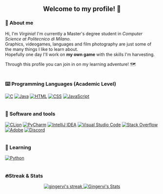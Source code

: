 <h2 align ="center" >
   Welcome to my profile! 🐾 
</h2>

### 👀 About me 

Hi, I'm <i>Virginia</i>! I'm currently a Master's degree student in <em>Computer Science at Politecnico di Milano</em>. <br>
Graphics, videogames, languages and film photography are just some of the many things I like to learn about. <br> Hopefully one day I'll work on <b>my own game</b> with the skills I'm harvesting.

Through this profile you can join in on my learning adventure! 🗺️

#

### ⌨️ Programming Languages (Academic Level)

<p>
  <a href="https://github.com/search?q=user%3ADenverCoder1+language%3Ac"><img alt="C" src="https://custom-icon-badges.demolab.com/badge/C-03599C.svg?logo=c-in-hexagon&   logoColor=white"></a>
    <a href="https://github.com/search?q=user%3ADenverCoder1+language%3Ajava"><img alt="Java" src="https://custom-icon-badges.demolab.com/badge/Java-007396.svg?logo=java&logoColor=white"></a>
    <a href="https://github.com/search?q=user%3ADenverCoder1+language%3Ahtml"><img alt="HTML" src="https://img.shields.io/badge/HTML-E34F26.svg?logo=html5&logoColor=white"></a>
    <a href="https://github.com/search?q=user%3ADenverCoder1+language%3Acss"><img alt="CSS" src="https://img.shields.io/badge/CSS-1572B6.svg?logo=css3&logoColor=white"></a>
    <a href="https://github.com/search?q=user%3ADenverCoder1+language%3Ajavascript"><img alt="JavaScript" src="https://img.shields.io/badge/JavaScript-F7DF1E.svg?logo=javascript&logoColor=black"></a>
</p>

#

### 🔧 Software and tools

<p>
    <a href="#"><img alt="CLion" src="https://img.shields.io/badge/CLion-5A6EDC?logo=clion&logoColor=white"></a>
    <a href="#"><img alt="PyCharm" src="https://img.shields.io/badge/PyCharm-2cd679?logo=pycharm&logoColor=white"></a>
    <a href="#"><img alt="IntelliJ IDEA" src="https://img.shields.io/badge/IntelliJIDEA-dc2c74.svg?logo=intellij-idea&logoColor=white"></a>
    <a href="#"><img alt="Visual Studio Code" src="https://img.shields.io/badge/Visual%20Studio%20Code-0078d7.svg?logo=visual-studio-code&logoColor=white"></a>
    <a href="#"><img alt="Stack Overflow" src="https://img.shields.io/badge/-Stack%20Overflow-FE7A16?logo=stack-overflow&logoColor=white"></a>
    <a href="#"><img alt="Adobe" src="https://img.shields.io/badge/Adobe-FF0000.svg?logo=adobe&logoColor=white"></a>
    <a href="#"><img alt="Discord" src="https://img.shields.io/badge/-Discord-5865F2.svg?logo=discord&logoColor=white"></a>
</p>

#

### 💭 Learning 

<p>
    <a href="https://github.com/search?q=user%3ADenverCoder1+language%3Apython"><img alt="Python" src="https://img.shields.io/badge/Python-14354C.svg?logo=python&logoColor=white"></a>
</p>
    
#

### 🔥Streak & Stats

<!-- GitHub Readme Streak Stats - https://github.com/DenverCoder1/github-readme-streak-stats -->
<p align="center">
  <a href="https://github.com/gingervi/github-readme-streak-stats">
    <img alt="gingervi's streak" src="https://streak-stats.demolab.com/?user=gingervi&theme=jolly&hide_border=true"/>
  </a>

  <a href="https://github.com/gingervi" class="rich-diff-level-one">
    <img src="https://github-readme-stats.vercel.app/api?username=gingervi&theme=jolly&hide_border=true" alt="Gingervi's Stats" >
  </a>
</p>

